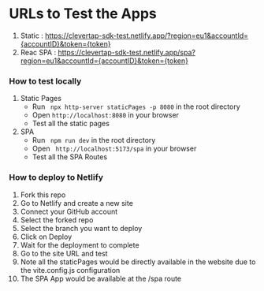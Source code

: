 # URLs to Test the Apps

1. Static : https://clevertap-sdk-test.netlify.app/?region=eu1&accountId={accountID}&token={token}
2. Reac SPA : https://clevertap-sdk-test.netlify.app/spa?region=eu1&accountId={accountID}&token={token}

### How to test locally

1. Static Pages
   - Run ` npx http-server staticPages -p 8080` in the root directory
   - Open `http://localhost:8080` in your browser
   - Test all the static pages
2. SPA
   - Run ` npm run dev` in the root directory
   - Open ` http://localhost:5173/spa` in your browser
   - Test all the SPA Routes

### How to deploy to Netlify

1. Fork this repo
2. Go to Netlify and create a new site
3. Connect your GitHub account
4. Select the forked repo
5. Select the branch you want to deploy
6. Click on Deploy
7. Wait for the deployment to complete
8. Go to the site URL and test
9. Note all the staticPages would be directly available in the website due to the vite.config.js configuration
10. The SPA App would be available at the /spa route

